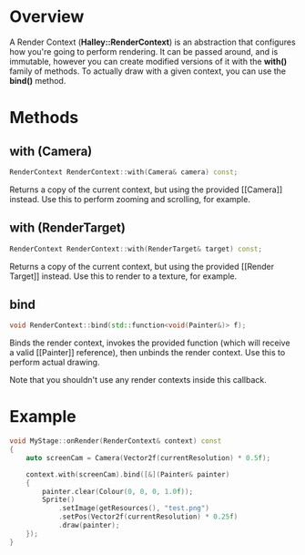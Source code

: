 # Overview

A Render Context (**Halley::RenderContext**) is an abstraction that configures how you're going to perform rendering. It can be passed around, and is immutable, however you can create modified versions of it with the **with()** family of methods. To actually draw with a given context, you can use the **bind()** method.

# Methods

## with (Camera)
```c++
RenderContext RenderContext::with(Camera& camera) const;
```
Returns a copy of the current context, but using the provided [[Camera]] instead. Use this to perform zooming and scrolling, for example.

## with (RenderTarget)
```c++
RenderContext RenderContext::with(RenderTarget& target) const;
```
Returns a copy of the current context, but using the provided [[Render Target]] instead. Use this to render to a texture, for example.

## bind
```c++
void RenderContext::bind(std::function<void(Painter&)> f);
```
Binds the render context, invokes the provided function (which will receive a valid [[Painter]] reference), then unbinds the render context. Use this to perform actual drawing.

Note that you shouldn't use any render contexts inside this callback.

# Example
```c++
void MyStage::onRender(RenderContext& context) const
{
	auto screenCam = Camera(Vector2f(currentResolution) * 0.5f);

	context.with(screenCam).bind([&](Painter& painter)
	{
		painter.clear(Colour(0, 0, 0, 1.0f));
		Sprite()
			.setImage(getResources(), "test.png")
			.setPos(Vector2f(currentResolution) * 0.25f)
			.draw(painter);
	});
}
```
